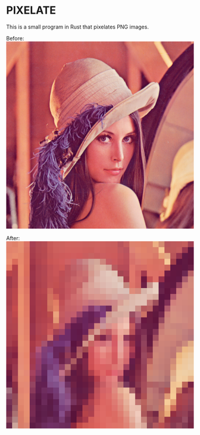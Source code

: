 # PIXELATE

This is a small program in Rust that pixelates PNG images.

Before:
![Lenna](https://raw.githubusercontent.com/blaisdellma/pixelate/master/lenna.png)

After:
![Pixelated Lenna](https://raw.githubusercontent.com/blaisdellma/pixelate/master/lenna2.png)
